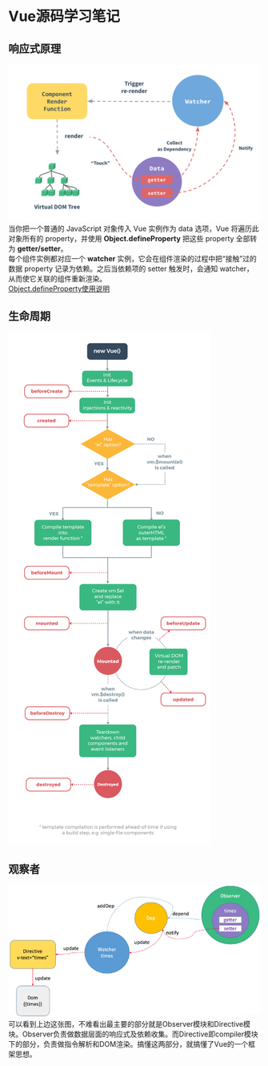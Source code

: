 # Vue源码学习笔记
## 响应式原理
![blockchain](./image/vue_code/响应式原理.png "响应式原理")  
当你把一个普通的 JavaScript 对象传入 Vue 实例作为 data 选项，Vue 将遍历此对象所有的 property，并使用 **Object.defineProperty** 把这些 property 全部转为 **getter/setter**。  
每个组件实例都对应一个 **watcher** 实例，它会在组件渲染的过程中把“接触”过的数据 property 记录为依赖。之后当依赖项的 setter 触发时，会通知 watcher，从而使它关联的组件重新渲染。  
<a href="https://developer.mozilla.org/zh-CN/docs/Web/JavaScript/Reference/Global_Objects/Object/defineProperty" target="_blank">Object.defineProperty使用说明</a>  

## 生命周期
![blockchain](./image/vue_code/lifecycle.png "lifecycle")  

## 观察者
![blockchain](./image/vue_code/observer.jpg "observer")
可以看到上边这张图，不难看出最主要的部分就是Observer模块和Directive模块。Observer负责做数据层面的响应式及依赖收集。而Directive即compiler模块下的部分，负责做指令解析和DOM渲染。搞懂这两部分，就搞懂了Vue的一个框架思想。  

